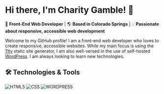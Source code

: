 # Hi there, I'm Charity Gamble! 👋

🚀 **Front-End Web Developer** | 🌎 **Based in Colorado Springs** | 💡 **Passionate about responsive, accessible web development**

Welcome to my GitHub profile! I am a front-end web developer who loves to create responsive, accessible websites. While my main focus is using the [11ty](https://11ty.dev) static site generator, I am also well-versed in the use of self-hosted [WordPress](https://wordpress.org). I am always looking to learn new technologies.

## 🛠️ **Technologies & Tools**
![HTML5](https://img.shields.io/badge/-HTML-5-E34F26?style=flat-square&logo=html5&logoColor=white)
![CSS](https://img.shields.io/badge/-CSS-663399?style=flat-square&logo=css&logoColor=white)
![WORDPRESS](https://img.shields.io/badge/-WordPress-21759B?style=flat-square&logo=wordpress&logoColor=white)
<!--
**charitygamble/charitygamble** is a ✨ _special_ ✨ repository because its `README.md` (this file) appears on your GitHub profile.

Here are some ideas to get you started:

- 🔭 I’m currently working on ...
- 🌱 I’m currently learning ...
- 👯 I’m looking to collaborate on ...
- 🤔 I’m looking for help with ...
- 💬 Ask me about ...
- 📫 How to reach me: ...
- 😄 Pronouns: ...
- ⚡ Fun fact: ...
-->
